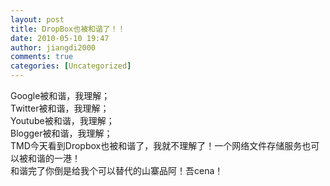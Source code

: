 ```yaml
---
layout: post
title: DropBox也被和谐了！！
date: 2010-05-10 19:47
author: jiangdi2000
comments: true
categories: [Uncategorized]
---
```

<div id="msgcns!C840C88DA912213B!1969" class="bvMsg"> Google被和谐，我理解；<br />Twitter被和谐，我理解；<br />Youtube被和谐，我理解；<br />Blogger被和谐，我理解；<br />TMD今天看到Dropbox也被和谐了，我就不理解了！一个网络文件存储服务也可以被和谐的一港！<br />和谐完了你倒是给我个可以替代的山寨品阿！吾cena！</div>
